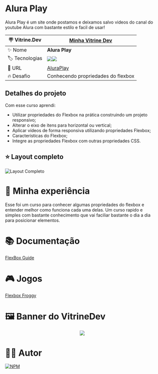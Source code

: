 # Alura Play

Alura Play é um site onde postamos e deixamos salvo videos do canal do youtube Alura com bastante estilo e facil de usar!

| :placard: Vitrine.Dev |  [Minha Vitrine Dev](https://cursos.alura.com.br/vitrinedev/danielbarreto)    |
| -------------  | --- |
| :sparkles: Nome        | **Alura Play**
| :label: Tecnologias | <img src="https://img.shields.io/badge/HTML5-E34F26?style=for-the-badge&logo=html5&logoColor=white"><img src="https://img.shields.io/badge/CSS3-1572B6?style=for-the-badge&logo=css3&logoColor=white">
| :rocket: URL         | [AluraPlay](https://aluraplay.bohr.io)
| :fire: Desafio     | Conhecendo propriedades do flexbox

## Detalhes do projeto

Com esse curso aprendi: 

- Utilizar propriedades do Flexbox na prática construindo um projeto responsivo;
- Alterar o eixo de itens para horizontal ou vertical;
- Aplicar vídeos de forma responsiva utilizando propriedades Flexbox;
- Características do Flexbox;
- Integre as propriedades Flexbox com outras propriedades CSS.

## ⭐ Layout completo 

![Layout Completo](https://github.com/DanielBarret0/AluraPlay/blob/main/img/Alura%20play.gif)

# 🤯 Minha experiência

Esse foi um curso para conhecer algumas propriedades do flexbox e entender melhor como funciona cada uma delas. Um curso rapido e simples com bastante conhecimento que vai faciliar bastante o dia a dia para posicionar elementos.

# :books: Documentação 
[FlexBox Guide](https://css-tricks.com/snippets/css/a-guide-to-flexbox/)

# :video_game: Jogos 
[Flexbox Froggy](https://flexboxfroggy.com/)

# 🖼️ Banner do VitrineDev
<div align="center">
<img src="https://github.com/DanielBarret0/AluraPlay/blob/main/img/Alura%20play.gif#vitrinedev">
</div>

# 🙋‍♂️ Autor

[![NPM](https://img.shields.io/npm/l/react)](https://github.com/DanielBarret0/codeChella/blob/main/LICENSE.md)
